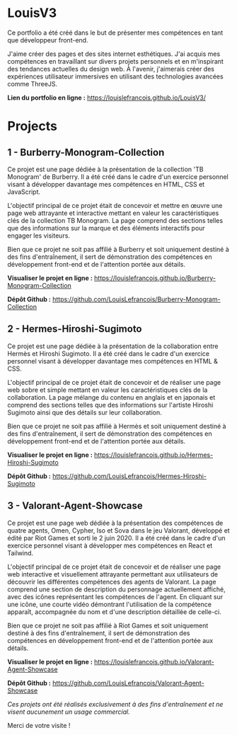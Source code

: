 # LouisV3
 
Ce portfolio a été créé dans le but de présenter mes compétences en tant que développeur front-end.

J'aime créer des pages et des sites internet esthétiques. J'ai acquis mes compétences en travaillant sur divers projets personnels et en m'inspirant des tendances actuelles du design web. À l'avenir, j'aimerais créer des expériences utilisateur immersives en utilisant des technologies avancées comme ThreeJS.

**Lien du portfolio en ligne :**
https://louislefrancois.github.io/LouisV3/


# Projects

## 1 - Burberry-Monogram-Collection

Ce projet est une page dédiée à la présentation de la collection 'TB Monogram' de Burberry. Il a été créé dans le cadre d'un exercice personnel visant à développer davantage mes compétences en HTML, CSS et JavaScript.

L'objectif principal de ce projet était de concevoir et mettre en œuvre une page web attrayante et interactive mettant en valeur les caractéristiques clés de la collection TB Monogram. La page comprend des sections telles que des informations sur la marque et des éléments interactifs pour engager les visiteurs.

Bien que ce projet ne soit pas affilié à Burberry et soit uniquement destiné à des fins d'entraînement, il sert de démonstration des compétences en développement front-end et de l'attention portée aux détails.

**Visualiser le projet en ligne :** 
https://louislefrancois.github.io/Burberry-Monogram-Collection

**Dépôt Github :**
https://github.com/LouisLefrancois/Burberry-Monogram-Collection


## 2 - Hermes-Hiroshi-Sugimoto

Ce projet est une page dédiée à la présentation de la collaboration entre Hermès et Hiroshi Sugimoto. Il a été créé dans le cadre d'un exercice personnel visant à développer davantage mes compétences en HTML & CSS.

L'objectif principal de ce projet était de concevoir et de réaliser une page web sobre et simple mettant en valeur les caractéristiques clés de la collaboration. La page mélange du contenu en anglais et en japonais et comprend des sections telles que des informations sur l'artiste Hiroshi Sugimoto ainsi que des détails sur leur collaboration.

Bien que ce projet ne soit pas affilié à Hermès et soit uniquement destiné à des fins d'entraînement, il sert de démonstration des compétences en développement front-end et de l'attention portée aux détails.

**Visualiser le projet en ligne :**
https://louislefrancois.github.io/Hermes-Hiroshi-Sugimoto

**Dépôt Github :**
https://github.com/LouisLefrancois/Hermes-Hiroshi-Sugimoto


## 3 - Valorant-Agent-Showcase

Ce projet est une page web dédiée à la présentation des compétences de quatre agents, Omen, Cypher, Iso et Sova dans le jeu Valorant, développé et édité par Riot Games et sorti le 2 juin 2020. Il a été créé dans le cadre d'un exercice personnel visant à développer mes compétences en React et Tailwind.

L'objectif principal de ce projet était de concevoir et de réaliser une page web interactive et visuellement attrayante permettant aux utilisateurs de découvrir les différentes compétences des agents de Valorant. La page comprend une section de description du personnage actuellement affiché, avec des icônes représentant les compétences de l'agent. En cliquant sur une icône, une courte vidéo démontrant l'utilisation de la compétence apparaît, accompagnée du nom et d'une description détaillée de celle-ci.

Bien que ce projet ne soit pas affilié à Riot Games et soit uniquement destiné à des fins d'entraînement, il sert de démonstration des compétences en développement front-end et de l'attention portée aux détails.

**Visualiser le projet en ligne :**
https://louislefrancois.github.io/Valorant-Agent-Showcase

**Dépôt Github :**
https://github.com/LouisLefrancois/Valorant-Agent-Showcase


*Ces projets ont été réalisés exclusivement à des fins d'entraînement et ne visent aucunement un usage commercial.*


Merci de votre visite !

